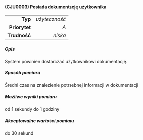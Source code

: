 #### (CJU0003) Posiada dokumentację użytkownika

|               |               |
| ------------: |--------------:|
|       **Typ** | *użyteczność* |
| **Priorytet** |           *A* |
|  **Trudność** |       *niska* |


##### Opis
System powinien dostarczać użytkownikowi dokumentację.


##### Sposób pomiaru

Średni czas na znalezienie potrzebnej informacji w dokumentacji

##### Możliwe wyniki pomiaru

od 1 sekundy do 1 godziny

##### Akceptowalne wartości pomiaru

do 30 sekund